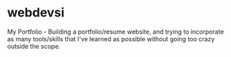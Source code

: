 # webdevsi
My Portfolio -
Building a portfolio/resume website, and trying to incorporate as many tools/skills that I've learned as possible without going too crazy outside the scope.

